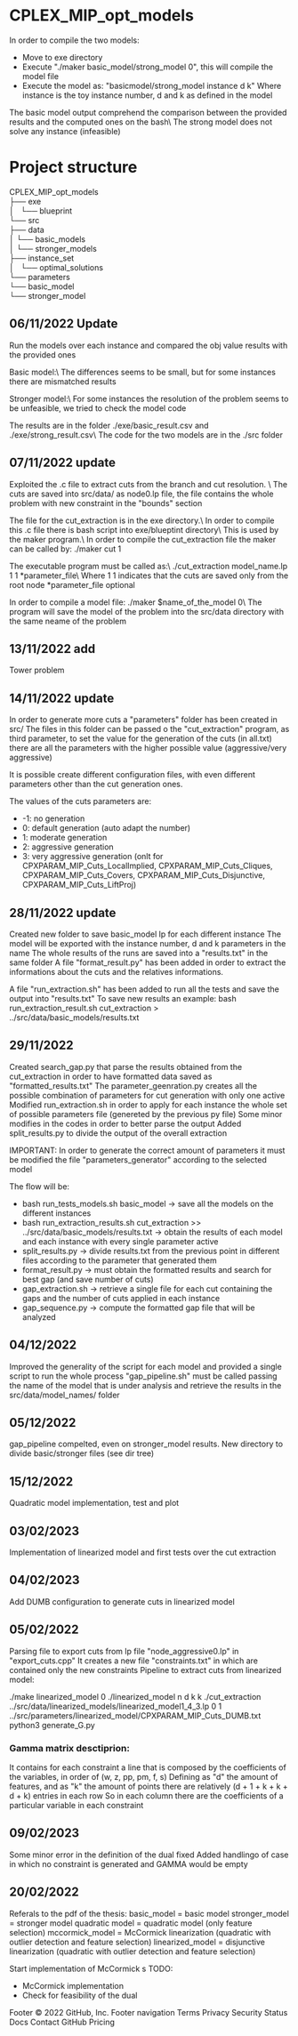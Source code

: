 # CPLEX_MIP_opt_models
In order to compile the two models:

- Move to exe directory
- Execute "./maker basic_model/strong_model 0", this will compile the model file
- Execute the model as: "basicmodel/strong_model instance d k"
  Where instance is the toy instance number, d and k as defined in the model
  
The basic model output comprehend the comparison between the provided results and the computed ones on the bash\\
The strong model does not solve any instance (infeasible)

# Project structure
CPLEX_MIP_opt_models <br />
├── exe <br />
│   └── blueprint <br />
└── src <br />
    ├── data <br />
    │   └── basic_models <br />
    │   └── stronger_models <br />
    ├── instance_set <br />
    │   └── optimal_solutions <br />
    └── parameters <br />
         └── basic_model <br />
         └── stronger_model <br />


## 06/11/2022 Update
Run the models over each instance and compared the obj value results with the provided ones

Basic model:\\
The differences seems to be small, but for some instances there are mismatched results

Stronger model:\\
For some instances the resolution of the problem seems to be unfeasible, we tried to check the model code

The results are in the folder ./exe/basic_result.csv and ./exe/strong_result.csv\\
The code for the two models are in the ./src folder

## 07/11/2022 update
Exploited the .c file to extract cuts from the branch and cut resolution. \\
The cuts are saved into src/data/ as node0.lp file, the file contains the whole problem with new constraint in the "bounds" section 

The file for the cut_extraction is in the exe directory.\\
In order to compile this .c file there is bash script into exe/blueptint directory\\
This is used by the maker program.\\
In order to compile the cut_extraction file the maker can be called by: ./maker cut 1

The executable program must be called as:\\
./cut_extraction model_name.lp 1 1 *parameter_file\\
Where 1 1 indicates that the cuts are saved only from the root node
*parameter_file optional

In order to compile a model file: ./maker $name_of_the_model 0\\
The program will save the model of the problem into the src/data directory with the same neame of the problem

## 13/11/2022 add
Tower problem

## 14/11/2022 update
In order to generate more cuts a "parameters" folder has been created in src/
The files in this folder can be passed o the "cut_extraction" program, as third parameter, to
set the value for the generation of the cuts (in all.txt) there are all the parameters with the higher possible value (aggressive/very aggressive)

It is possible create different configuration files, with even different parameters other than the cut generation ones.

The values of the cuts parameters are:
- -1: no generation
- 0: default generation (auto adapt the number)
- 1: moderate generation
- 2: aggressive generation
- 3: very aggressive generation (onlt for CPXPARAM_MIP_Cuts_LocalImplied, CPXPARAM_MIP_Cuts_Cliques, CPXPARAM_MIP_Cuts_Covers, CPXPARAM_MIP_Cuts_Disjunctive, CPXPARAM_MIP_Cuts_LiftProj)

## 28/11/2022 update
Created new folder to save basic_model lp for each different instance
The model will be exported with the instance number, d and k parameters in the name
The whole results of the runs are saved into a "results.txt" in the same folder
A file "format_result.py" has been added in order to extract the informations about the 
cuts and the relatives informations.

A file "run_extraction.sh" has been added to run all the tests and save the output into "results.txt"
To save new results an example:
bash run_extraction_result.sh cut_extraction > ../src/data/basic_models/results.txt

## 29/11/2022
Created search_gap.py that parse the results obtained from the cut_extraction in order to have formatted data saved as
"formatted_results.txt"
The parameter_geenration.py creates all the possible combination of parameters for cut generation with only one active
Modified run_extraction.sh in order to apply for each instance the whole set of possible parameters file (genereted by the previous py file)
Some minor modifies in the codes in order to better parse the output
Added split_results.py to divide the output of the overall extraction

IMPORTANT:
In order to generate the correct amount of parameters it must be modified the file "parameters_generator" according to the selected model

The flow will be:
- bash run_tests_models.sh basic_model -> save all the models on the different instances
- bash run_extraction_results.sh cut_extraction >> ../src/data/basic_models/results.txt -> obtain the results of each model and each instance with every single parameter active  
- split_results.py -> divide results.txt from the previous point in different files according to the parameter that generated them
- format_result.py -> must obtain the formatted results and search for best gap (and save number of cuts)
- gap_extraction.sh -> retrieve a single file for each cut containing the gaps and the number of cuts applied in each instance
- gap_sequence.py -> compute the formatted gap file that will be analyzed

## 04/12/2022 
Improved the generality of the script for each model and provided a single script to run the whole process "gap_pipeline.sh"
must be called passing the name of the model that is under analysis and retrieve the results in the src/data/model_names/ folder

## 05/12/2022
gap_pipeline compelted, even on stronger_model results.
New directory to divide basic/stronger files (see dir tree)

## 15/12/2022
Quadratic model implementation, test and plot

## 03/02/2023
Implementation of linearized model and first tests over the cut extraction

## 04/02/2023
Add DUMB configuration to generate cuts in linearized model

## 05/02/2022
Parsing file to export cuts from lp file "node_aggressive0.lp" in "export_cuts.cpp"
It creates a new file "constraints.txt" in which are contained only the new constraints
Pipeline to extract cuts from linearized model:

./make linearized_model 0
./linearized_model n d k k
./cut_extraction ../src/data/linearized_models/linearized_model1_4_3.lp 0 1 ../src/parameters/linearized_model/CPXPARAM_MIP_Cuts_DUMB.txt
python3 generate_G.py

### Gamma matrix desctiprion:
It contains for each constraint a line that is composed by the coefficients of the variables, in order of (w, z, pp, pm, f, s)
Defining as "d" the amount of features, and as "k" the amount of points there are relatively (d + 1 + k + k + d + k) entries in each row
So in each column there are the coefficients of a particular variable in each constraint

## 09/02/2023
Some minor error in the definition of the dual fixed
Added handlingo of case in which no constraint is generated and GAMMA would be empty

## 20/02/2022
Referals to the pdf of the thesis:
basic_model = basic model
stronger_model = stronger model
quadratic model = quadratic model (only feature selection)
mccormick_model = McCormick linearization (quadratic with outlier detection and feature selection)
linearized_model = disjunctive linearization (quadratic with outlier detection and feature selection)

Start implementation of McCormick
s
TODO: 
- McCormick implementation
- Check for feasibility of the dual


Footer
© 2022 GitHub, Inc.
Footer navigation
Terms
Privacy
Security
Status
Docs
Contact GitHub
Pricing

